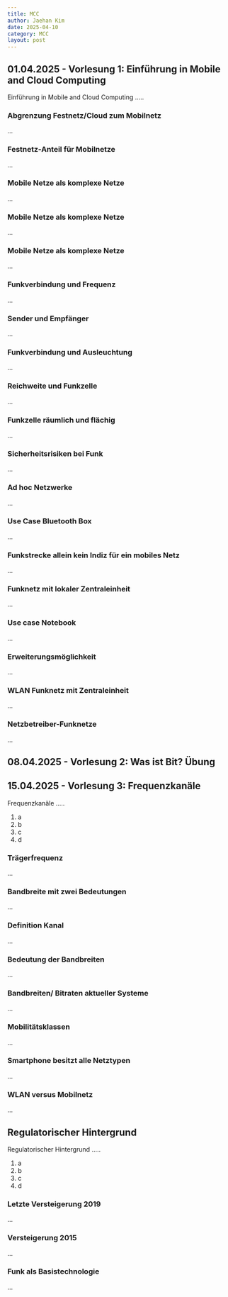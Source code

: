 ```yaml
---
title: MCC
author: Jaehan Kim
date: 2025-04-10
category: MCC
layout: post
---
```


01.04.2025 - Vorlesung 1: Einführung in Mobile and Cloud Computing
-------------
Einführung in Mobile and Cloud Computing .....

### Abgrenzung Festnetz/Cloud zum Mobilnetz

...

### Festnetz-Anteil für Mobilnetze

...

### Mobile Netze als komplexe Netze

...

### Mobile Netze als komplexe Netze

...

### Mobile Netze als komplexe Netze

...

### Funkverbindung und Frequenz

...

### Sender und Empfänger

...

### Funkverbindung und Ausleuchtung

...

### Reichweite und Funkzelle

...

### Funkzelle räumlich und flächig

...

### Sicherheitsrisiken bei Funk

...

### Ad hoc Netzwerke

...

### Use Case Bluetooth Box

...

### Funkstrecke allein kein Indiz für ein mobiles Netz

...

### Funknetz mit lokaler Zentraleinheit

...

### Use case Notebook

...

### Erweiterungsmöglichkeit

...

### WLAN Funknetz mit Zentraleinheit

...

### Netzbetreiber-Funknetze

...

08.04.2025 - Vorlesung 2: Was ist Bit? Übung
-------------



15.04.2025 - Vorlesung 3: Frequenzkanäle
-------------

Frequenzkanäle .....

1. a
2. b
3. c
4. d

### Trägerfrequenz

...


### Bandbreite mit zwei Bedeutungen

...


### Definition Kanal

...


### Bedeutung der Bandbreiten

...


### Bandbreiten/ Bitraten aktueller Systeme

...


### Mobilitätsklassen

...


### Smartphone besitzt alle Netztypen

...


### WLAN versus Mobilnetz

...


Regulatorischer Hintergrund
-------------

Regulatorischer Hintergrund .....

1. a
2. b
3. c
4. d

### Letzte Versteigerung 2019

...


### Versteigerung 2015

...


### Funk als Basistechnologie

...


